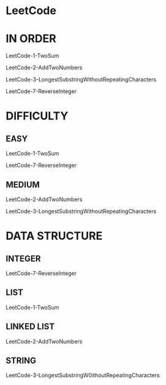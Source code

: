 # LeetCode
 
# IN ORDER
LeetCode-1-TwoSum

LeetCode-2-AddTwoNumbers

LeetCode-3-LongestSubstringWithoutRepeatingCharacters

LeetCode-7-ReverseInteger

# DIFFICULTY
## EASY
LeetCode-1-TwoSum

LeetCode-7-ReverseInteger
## MEDIUM
LeetCode-2-AddTwoNumbers

LeetCode-3-LongestSubstringWithoutRepeatingCharacters


# DATA STRUCTURE
## INTEGER
LeetCode-7-ReverseInteger
## LIST
LeetCode-1-TwoSum
## LINKED LIST
LeetCode-2-AddTwoNumbers
## STRING
LeetCode-3-LongestSubstringW0ithoutRepeatingCharacters